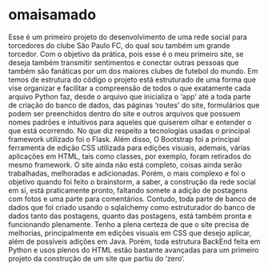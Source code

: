 # omaisamado
  Esse é um primeiro projeto do desenvolvimento de uma rede social para torcedores do clube São Paulo FC, do qual sou também um grande torcedor. Com o objetivo da prática, pois esse é o meu primeiro site, se deseja também transmitir sentimentos e conectar outras pessoas que também são fanáticas por um dos maiores clubes de futebol do mundo.
  Em temos de estrutura do código o projeto está estruturado de uma forma que vise organizar e facilitar a compreensão de todos o que exatamente cada arquivo Python faz, desde o arquivo que inicializa o ‘app’ até a toda parte de criação do banco de dados, das páginas ‘routes’ do site, formulários que podem ser preenchidos dentro do site e outros arquivos que possuem nomes padrões e intuitivos para aqueles que quiserem olhar e entender o que está ocorrendo. 
  No que diz respeito a tecnologias usadas o principal framework utilizado foi o Flask. Além disso, O Bootstrap foi a principal ferramenta de edição CSS utilizada para edições visuais, ademais, várias aplicações em HTML, tais como classes, por exemplo, foram retirados do mesmo framework. 
  O site ainda não está completo, coisas ainda serão trabalhadas, melhoradas e adicionadas. Porém, o mais complexo e foi o objetivo quando foi feito o brainstorm, a saber, a construção da rede social em si, está praticamente pronto, faltando somete a adição de postagens com fotos e uma parte para comentários. Contudo, toda parte de banco de dados que foi criado usando o sqlalchemy como estruturador do banco de dados tanto das postagens, quanto das postagens, está também pronta e funcionando plenamente.
  Tenho a plena certeza de que o site precisa de melhorias, principalmente em edições visuais em CSS que desejo aplicar, além de possíveis adições em Java. Porém, toda estrutura BackEnd feita em Python e usos plenos do HTML estão bastante avançadas para um primeiro projeto da construção de um site que partiu do ‘zero’.  

